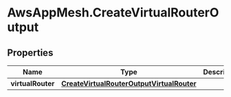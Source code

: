 # AwsAppMesh.CreateVirtualRouterOutput

## Properties

Name | Type | Description | Notes
------------ | ------------- | ------------- | -------------
**virtualRouter** | [**CreateVirtualRouterOutputVirtualRouter**](CreateVirtualRouterOutputVirtualRouter.md) |  | 


